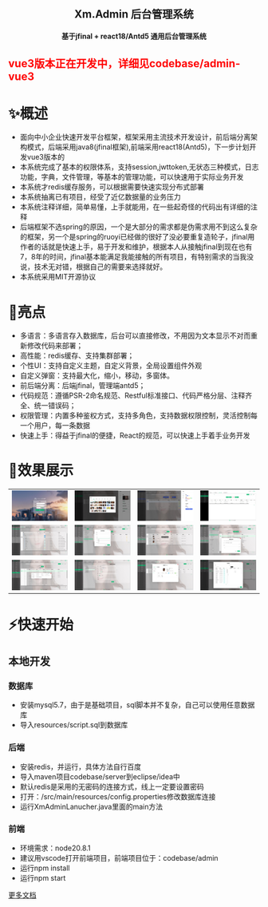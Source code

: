 <h2 align="center">Xm.Admin 后台管理系统</h2>
<h4 align="center">基于jfinal + react18/Antd5 通用后台管理系统</h4>

<h2 style="color:red;">vue3版本正在开发中，详细见codebase/admin-vue3</h2>

# ✨概述
- 面向中小企业快速开发平台框架，框架采用主流技术开发设计，前后端分离架构模式，后端采用java8(jfinal框架),前端采用react18(Antd5)，下一步计划开发vue3版本的
- 本系统完成了基本的权限体系，支持session,jwttoken,无状态三种模式，日志功能，字典，文件管理，等基本的管理功能，可以快速用于实际业务开发
- 本系统才redis缓存服务，可以根据需要快速实现分布式部署
- 本系统抽离已有项目，经受了近亿数据量的业务压力
- 本系统注释详细，简单易懂，上手就能用，在一些起奇怪的代码出有详细的注释
- 后端框架不选spring的原因，一个是大部分的需求都是伪需求用不到这么复杂的框架，另一个是spring的ruoyi已经做的很好了没必要重复造轮子，jfinal用作者的话就是快速上手，易于开发和维护，根据本人从接触jfinal到现在也有7，8年的时间，jfinal基本能满足我能接触的所有项目，有特别需求的当我没说，技术无对错，根据自己的需要来选择就好。
- 本系统采用MIT开源协议

# &#x1F31F;亮点
- 多语言：多语言存入数据库，后台可以直接修改，不用因为文本显示不对而重新修改代码来部署；
- 高性能：redis缓存、支持集群部署；
- 个性UI：支持自定义主题，自定义背景，全局设置组件外观
- 自定义弹窗：支持最大化，缩小，移动，多窗体。
- 前后端分离：后端jfinal，管理端antd5；
- 代码规范：遵循PSR-2命名规范、Restful标准接口、代码严格分层、注释齐全、统一错误码；
- 权限管理：内置多种鉴权方式，支持多角色，支持数据权限控制，灵活控制每一个用户，每一条数据
- 快速上手：得益于jfinal的便捷，React的规范，可以快速上手着手业务开发
  
# &#x1F389;效果展示
<table>
    <tr>
        <td><img src="./doc/images/1.jpg"/></td>
        <td><img src="./doc/images/2.jpg"/></td>
        <td><img src="./doc/images/3.jpg"/></td>
        <td><img src="./doc/images/4.jpg"/></td>
    </tr>
    <tr>
        <td><img src="./doc/images/5.jpg"/></td>
        <td><img src="./doc/images/6.jpg"/></td>
        <td><img src="./doc/images/7.jpg"/></td>
        <td><img src="./doc/images/8.jpg"/></td>
    </tr>
    <tr>
        <td><img src="./doc/images/9.jpg"/></td>
        <td><img src="./doc/images/10.jpg"/></td>
        <td><img src="./doc/images/11.jpg"/></td>
        <td><img src="./doc/images/12.jpg"/></td>
    </tr>
</table>

# &#x26A1;快速开始
## 本地开发
### 数据库
- 安装mysql5.7，由于是基础项目，sql脚本并不复杂，自己可以使用任意数据库
- 导入resources/script.sql到数据库
### 后端
- 安装redis，并运行，具体方法自行百度
- 导入maven项目codebase/server到eclipse/idea中
- 默认redis是采用的无密码的连接方式，线上一定要设置密码
- 打开：/src/main/resources/config.properties修改数据库连接
- 运行XmAdminLanucher.java里面的main方法

### 前端
- 环境需求：node20.8.1
- 建议用vscode打开前端项目，前端项目位于：codebase/admin
- 运行npm install 
- 运行npm start

[更多文档](./doc/文档列表.md)